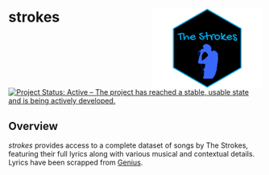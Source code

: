 # strokes <img src="https://github.com/nicolas-izquierdo/strokes/blob/737791f3e4ed33d09e3758c53d0e2040c40ad1f0/Logo.png" align="right" height="158" />


[![Project Status: Active – The project has reached a stable, usable
state and is being actively
developed.](https://www.repostatus.org/badges/latest/active.svg)](https://www.repostatus.org/#active)


## Overview
*strokes* provides access to a complete dataset of songs by The Strokes, featuring their full lyrics along with various musical and contextual details. Lyrics have been scrapped from [Genius](https://www.genius.com).
